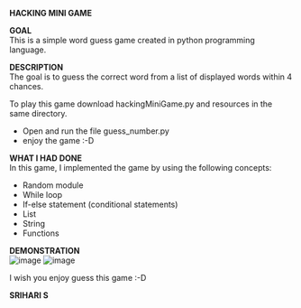 **HACKING MINI GAME**  

**GOAL**  
This is a simple word guess game created in python programming language.


**DESCRIPTION**  
The goal is to guess the correct word from a list of displayed words within 4 chances.


To play this game download hackingMiniGame.py and resources in the same directory. 
+ Open and run the file guess_number.py
+ enjoy the game :-D

**WHAT I HAD DONE**  
In this game, I implemented the game by using the following concepts:
+ Random module
+ While loop
+ If-else statement (conditional statements)
+ List
+ String
+ Functions

**DEMONSTRATION**  
![image](https://user-images.githubusercontent.com/62781914/208819025-77a45886-b00f-4717-8b28-0832518460bb.png)
![image](https://user-images.githubusercontent.com/62781914/208819219-3cf11b98-31e9-478a-accb-2f83b89421f4.png)


I wish you enjoy guess this game :-D

**SRIHARI S**
